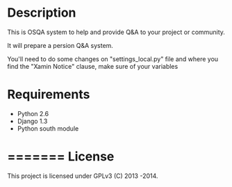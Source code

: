 Description
===========

This is OSQA system to help and provide Q&A to your project or community.

It will prepare a persion Q&A system.

You'll need to do some changes on "settings_local.py" file and 
where you find the "Xamin Notice" clause, make sure of your variables

Requirements
============
 - Python 2.6 
 - Django 1.3 
 - Python south module

=======
License
=======
This project is licensed under GPLv3
(C) 2013 -2014.
